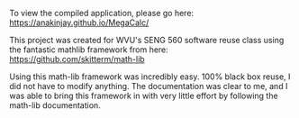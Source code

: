 To view the compiled application, please go here:
https://anakinjay.github.io/MegaCalc/

This project was created for WVU's SENG 560 software reuse class using the fantastic mathlib framework from here:
https://github.com/skitterm/math-lib

Using this math-lib framework was incredibly easy. 100% black box reuse, I did not have to modify anything. The documentation was clear to me, and I was able to bring this framework in with very little effort by following the math-lib documentation.
